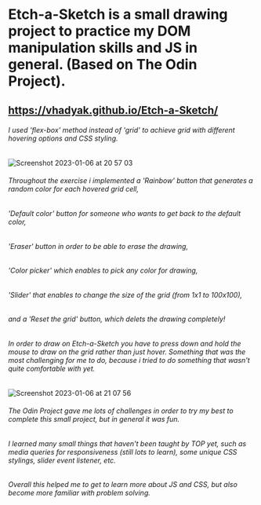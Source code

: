 # Etch-a-Sketch is a small drawing project to practice my DOM manipulation skills and JS in general. (Based on The Odin Project).

## https://vhadyak.github.io/Etch-a-Sketch/ ##

###### I used 'flex-box' method instead of 'grid' to achieve grid with different hovering options and CSS styling. ######

![Screenshot 2023-01-06 at 20 57 03](https://user-images.githubusercontent.com/108742849/211130701-cbc4fe59-2c79-42a7-89d1-de18b2e79542.jpg)

###### Throughout the exercise i implemented a 'Rainbow' button that generates a random color for each hovered grid cell, ###### 
###### 'Default color' button for someone who wants to get back to the default color, ######
###### 'Eraser' button in order to be able to erase the drawing, ######
###### 'Color picker' which enables to pick any color for drawing, ######
###### 'Slider' that enables to change the size of the grid (from 1x1 to 100x100), ######
###### and a 'Reset the grid' button, which delets the drawing completely! ######

###### In order to draw on Etch-a-Sketch you have to press down and hold the mouse to draw on the grid rather than just hover. Something that was the most challenging for me to do, because i tried to do something that wasn't quite comfortable with yet. ######

![Screenshot 2023-01-06 at 21 07 56](https://user-images.githubusercontent.com/108742849/211130937-165b87c4-0851-40ea-91d9-8df0827da183.jpg)

###### The Odin Project gave me lots of challenges in order to try my best to complete this small project, but in general it was fun. ######
###### I learned many small things that haven't been taught by TOP yet, such as media queries for responsiveness (still lots to learn), some unique CSS stylings, slider event listener, etc. ######

###### Overall this helped me to get to learn more about JS and CSS, but also become more familiar with problem solving. ######
